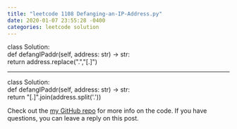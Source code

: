 ```yaml
---
title: "leetcode 1108 Defanging-an-IP-Address.py"
date: 2020-01-07 23:55:28 -0400
categories: leetcode solution
---  
```

class Solution:  
    def defangIPaddr(self, address: str) -> str:  
        return address.replace(".","[.]")  

-------------------------------------------------

class Solution:  
    def defangIPaddr(self, address: str) -> str:  
        return "[.]".join(address.split('.'))  


Check out the [my GitHub repo][hyuk-gh] for more info on the code. If you have questions, you can leave a reply on this post.

[hyuk-gh]:   https://github.com/dlgur1994/StudyAlgorithms/tree/master/leetcode
